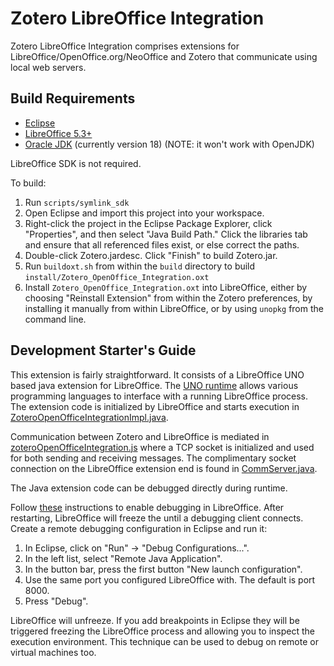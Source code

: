 # Zotero LibreOffice Integration

Zotero LibreOffice Integration comprises extensions for LibreOffice/OpenOffice.org/NeoOffice and Zotero that communicate using local web servers.

## Build Requirements

- [Eclipse](https://www.eclipse.org/downloads/?)
- [LibreOffice 5.3+](http://www.libreoffice.org/download/download/)
- [Oracle JDK](https://www.oracle.com/java/technologies/downloads/) (currently version 18) (NOTE: it won't work with OpenJDK) 

LibreOffice SDK is not required.

To build:

1.  Run `scripts/symlink_sdk`
1.  Open Eclipse and import this project into your workspace.
1.  Right-click the project in the Eclipse Package Explorer, click "Properties", and then select "Java Build Path." Click the libraries tab and ensure that all referenced files exist, or else correct the paths.
1.  Double-click Zotero.jardesc. Click "Finish" to build Zotero.jar.
1.  Run `buildoxt.sh` from within the `build` directory to build `install/Zotero_OpenOffice_Integration.oxt`
1.  Install `Zotero_OpenOffice_Integration.oxt` into LibreOffice, either by choosing "Reinstall Extension" from within the Zotero preferences, by installing it manually from within LibreOffice, or by using `unopkg` from the command line.

## Development Starter's Guide

This extension is fairly straightforward. It consists of a LibreOffice UNO based java extension for LibreOffice.
The [UNO runtime](https://wiki.openoffice.org/wiki/Documentation/DevGuide/OpenOffice.org_Developers_Guide) allows various
programming languages to interface with a running LibreOffice process. The extension code is initialized by LibreOffice
and starts execution in [ZoteroOpenOfficeIntegrationImpl.java](https://github.com/zotero/zotero-libreoffice-integration/blob/2183efa/build/source/org/zotero/integration/ooo/comp/ZoteroOpenOfficeIntegrationImpl.java#L40-L40).

Communication between Zotero and LibreOffice is mediated in [zoteroOpenOfficeIntegration.js](https://github.com/zotero/zotero-libreoffice-integration/blob/2183efa/components/zoteroOpenOfficeIntegration.js#L38)
where a TCP socket is initialized and used for both sending and receiving messages. The complimentary socket connection on the 
LibreOffice extension end is found in [CommServer.java](https://github.com/zotero/zotero-libreoffice-integration/blob/2183efa/build/source/org/zotero/integration/ooo/comp/CommServer.java#L14).

The Java extension code can be debugged directly during runtime. 

Follow [these](https://help.libreoffice.org/Common/Start_Parameters#Java_Start_parameter) instructions to enable debugging in LibreOffice. 
After restarting, LibreOffice will freeze the until a debugging client connects. 
Create a remote debugging configuration in Eclipse and run it:

1. In Eclipse, click on "Run" -> "Debug Configurations...".
2. In the left list, select "Remote Java Application".
3. In the button bar, press the first button "New launch configuration".
4. Use the same port you configured LibreOffice with. The default is port 8000.
5. Press "Debug".

LibreOffice will unfreeze. If you add breakpoints in Eclipse they will be triggered freezing the LibreOffice process and allowing you to
inspect the execution environment. This technique can be used to debug on remote or virtual machines too.

